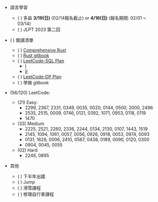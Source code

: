 
- 語言學習
    - ( ) 多益 __3/19(日)__ (02/14報名截止) or __4/16(日)__ (報名期間: 02/01 ~ 03/14)
    - ( ) JLPT 2023 第二回

- ( ) 閱讀清單
    - ( ) [Comprehensive Rust](https://google.github.io/comprehensive-rust/)
    - ( ) [Rust gitbook](https://doc.rust-lang.org/book/ch01-01-installation.html)
    - ( ) [LeetCode-SQL Plan](https://leetcode.com/study-plan/sql/)
      - [I]()
      - [II]()
    - ( ) [LeetCode-DP Plan](https://leetcode.com/study-plan/dynamic-programming/)
    - ( ) 學做 gitbook

- (56/120) LeetCode: 
    - (21) Easy:  
        - 2299, 2367, 2331, 0349, 0035, 0020, 0144, 0500, 2000, 2496
        - 2535, 2515, 0009, 0746, 0121, 0392, 1071, 0953, 0118, 0119
        - 1470
    - (33) Medium
        - 2225, 2521, 2260, 2336, 2244, 0134, 2130, 0107, 1443, 1519
        - 2145, 1094, 1061, 0057, 0056, 0926, 0918, 0053, 0974, 0093
        - 0131, 1626, 0006, 2410, 0567, 0438, 0189, 0090, 0120, 0300
        - 0904, 0045, 0055
    - (02) Hard
        - 2246, 0895   
      
- 其他
    - ( ) 下半年出國
    - ( ) Jump
    - ( ) 滑雪課程
    - ( ) 修理自行車課程
